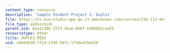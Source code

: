 ```yaml
---
content_type: resource
description: 'Sample Student Project 2: Duple1'
file: https://ol-ocw-studio-app-qa.s3.amazonaws.com/courses/21m-113-developing-musical-structures-fall-2002/ebb6dd207f1d1f46507c173de470eb29_DUPLE1.MIDI
file_type: audio/midi
parent_uid: 81e2c30b-2573-45ae-668f-639b862cee55
resourcetype: Other
title: DUPLE1.MIDI
uid: ebb6dd20-7f1d-1f46-507c-173de470eb29
---
```

